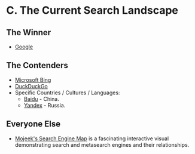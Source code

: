 # C. The Current Search Landscape

## The Winner

* [Google](https://google.com)

## The Contenders

* [Microsoft Bing](https://bing.com/)
* [DuckDuckGo](https://duckduckgo.com/)
* Specific Countries / Cultures / Languages:
  * [Baidu](https://baidu.com/) - China.
  * [Yandex](https://yandex.com/) - Russia.

## Everyone Else

* [Mojeek's Search Engine Map](https://www.searchenginemap.com/) is a fascinating interactive visual demonstrating search and metasearch engines and their relationships.

